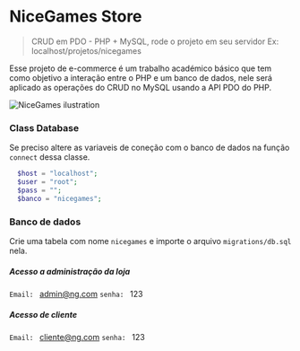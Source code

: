 # NiceGames Store
> CRUD em PDO - PHP + MySQL, rode o projeto em seu servidor Ex: localhost/projetos/nicegames

Esse projeto de e-commerce é um trabalho académico básico que tem como objetivo a interação entre o PHP e um banco de dados, nele será aplicado as operações do CRUD no MySQL usando a API PDO do PHP.

![NiceGames ilustration](https://raw.githubusercontent.com/jeffersondanielss/nicegames/master/img/nicegames.png)

### Class Database
Se preciso altere as variaveis de coneção com o banco de dados na função `connect` dessa classe.

```php
  $host = "localhost";
  $user = "root";
  $pass = "";
  $banco = "nicegames";
```

### Banco de dados
Crie uma tabela com nome `nicegames` e importe o arquivo `migrations/db.sql` nela.

##### Acesso a administração da loja
`Email: ` admin@ng.com
`senha: ` 123

##### Acesso de cliente
`Email: ` cliente@ng.com
`senha: ` 123 